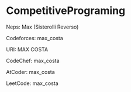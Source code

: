 # CompetitivePrograming

Neps: Max (Sisterolli Reverso)
<br>

Codeforces: max_costa
<br>

URI: MAX COSTA
<br>

CodeChef: max_costa
<br>

AtCoder: max_costa
<br>

LeetCode: max_costa
